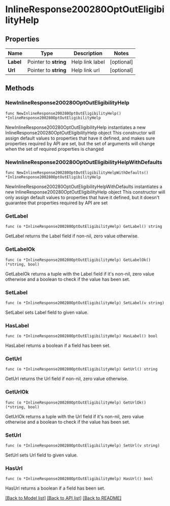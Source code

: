 # InlineResponse200280OptOutEligibilityHelp

## Properties

Name | Type | Description | Notes
------------ | ------------- | ------------- | -------------
**Label** | Pointer to **string** | Help link label | [optional] 
**Url** | Pointer to **string** | Help link url | [optional] 

## Methods

### NewInlineResponse200280OptOutEligibilityHelp

`func NewInlineResponse200280OptOutEligibilityHelp() *InlineResponse200280OptOutEligibilityHelp`

NewInlineResponse200280OptOutEligibilityHelp instantiates a new InlineResponse200280OptOutEligibilityHelp object
This constructor will assign default values to properties that have it defined,
and makes sure properties required by API are set, but the set of arguments
will change when the set of required properties is changed

### NewInlineResponse200280OptOutEligibilityHelpWithDefaults

`func NewInlineResponse200280OptOutEligibilityHelpWithDefaults() *InlineResponse200280OptOutEligibilityHelp`

NewInlineResponse200280OptOutEligibilityHelpWithDefaults instantiates a new InlineResponse200280OptOutEligibilityHelp object
This constructor will only assign default values to properties that have it defined,
but it doesn't guarantee that properties required by API are set

### GetLabel

`func (o *InlineResponse200280OptOutEligibilityHelp) GetLabel() string`

GetLabel returns the Label field if non-nil, zero value otherwise.

### GetLabelOk

`func (o *InlineResponse200280OptOutEligibilityHelp) GetLabelOk() (*string, bool)`

GetLabelOk returns a tuple with the Label field if it's non-nil, zero value otherwise
and a boolean to check if the value has been set.

### SetLabel

`func (o *InlineResponse200280OptOutEligibilityHelp) SetLabel(v string)`

SetLabel sets Label field to given value.

### HasLabel

`func (o *InlineResponse200280OptOutEligibilityHelp) HasLabel() bool`

HasLabel returns a boolean if a field has been set.

### GetUrl

`func (o *InlineResponse200280OptOutEligibilityHelp) GetUrl() string`

GetUrl returns the Url field if non-nil, zero value otherwise.

### GetUrlOk

`func (o *InlineResponse200280OptOutEligibilityHelp) GetUrlOk() (*string, bool)`

GetUrlOk returns a tuple with the Url field if it's non-nil, zero value otherwise
and a boolean to check if the value has been set.

### SetUrl

`func (o *InlineResponse200280OptOutEligibilityHelp) SetUrl(v string)`

SetUrl sets Url field to given value.

### HasUrl

`func (o *InlineResponse200280OptOutEligibilityHelp) HasUrl() bool`

HasUrl returns a boolean if a field has been set.


[[Back to Model list]](../README.md#documentation-for-models) [[Back to API list]](../README.md#documentation-for-api-endpoints) [[Back to README]](../README.md)



